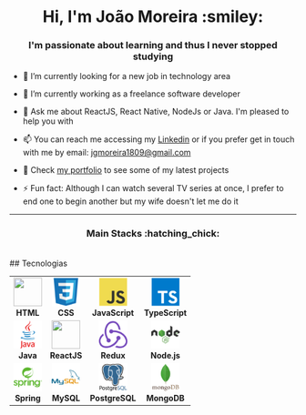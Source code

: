 <h1 align="center">Hi, I'm João Moreira :smiley:</h1>

<h3 align="center">I'm passionate about learning and thus I never stopped studying</h3>
  
- :telescope: I’m currently looking for a new job in technology area
  
- 🌱 I’m currently working as a freelance software developer
  
- 💬 Ask me about ReactJS, React Native, NodeJs or Java. I'm pleased to help you with
  
- 📫 You can reach me accessing my [Linkedin](https://www.linkedin.com/in/joao-moreira-dev/)
or if you prefer get in touch with me by email: jgmoreira1809@gmail.com

- :notebook_with_decorative_cover: Check [my portfolio](https://www.joaomoreira.net/) to see some of my latest projects
  
- ⚡ Fun fact: Although I can watch several TV series at once, I prefer to end one to begin another but my wife doesn't let me do it

<hr>

<h3 align="center">Main Stacks :hatching_chick:</h3>
<br>
## Tecnologias

<table>
  <tr>
    <td align="center">
      <img src="https://cdn.jsdelivr.net/gh/devicons/devicon/icons/html5/html5-original.svg" width="50" height="50"/>
      <br><strong>HTML</strong>
    </td>
    <td align="center">
      <img src="https://raw.githubusercontent.com/devicons/devicon/master/icons/css3/css3-original.svg" width="50" height="50"/>
      <br><strong>CSS</strong>
    </td>
    <td align="center">
      <img src="https://raw.githubusercontent.com/devicons/devicon/master/icons/javascript/javascript-original.svg" width="50" height="50"/>
      <br><strong>JavaScript</strong>
    </td>
    <td align="center">
      <img src="https://raw.githubusercontent.com/devicons/devicon/master/icons/typescript/typescript-original.svg" width="50" height="50"/>
      <br><strong>TypeScript</strong>
    </td>
  </tr>
  <tr>
    <td align="center">
      <img src="https://raw.githubusercontent.com/devicons/devicon/master/icons/java/java-original-wordmark.svg" width="50" height="50"/>
      <br><strong>Java</strong>
    </td>
    <td align="center">
      <img src="https://cdn.jsdelivr.net/gh/devicons/devicon/icons/react/react-original.svg" width="50" height="50"/>
      <br><strong>ReactJS</strong>
    </td>
    <td align="center">
      <img src="https://raw.githubusercontent.com/devicons/devicon/master/icons/redux/redux-original.svg" width="50" height="50"/>
      <br><strong>Redux</strong>
    </td>
    <td align="center">
      <img src="https://raw.githubusercontent.com/devicons/devicon/master/icons/nodejs/nodejs-original-wordmark.svg" width="50" height="50"/>
      <br><strong>Node.js</strong>
    </td>
  </tr>
  <tr>
    <td align="center">
      <img src="https://raw.githubusercontent.com/devicons/devicon/master/icons/spring/spring-original-wordmark.svg" width="50" height="50"/>
      <br><strong>Spring</strong>
    </td>
    <td align="center">
      <img src="https://raw.githubusercontent.com/devicons/devicon/master/icons/mysql/mysql-original-wordmark.svg" width="50" height="50"/>
      <br><strong>MySQL</strong>
    </td>
    <td align="center">
      <img src="https://raw.githubusercontent.com/devicons/devicon/master/icons/postgresql/postgresql-original-wordmark.svg" width="50" height="50"/>
      <br><strong>PostgreSQL</strong>
    </td>
    <td align="center">
      <img src="https://raw.githubusercontent.com/devicons/devicon/master/icons/mongodb/mongodb-original-wordmark.svg" width="50" height="50"/>
      <br><strong>MongoDB</strong>
    </td>
  </tr>
</table>



